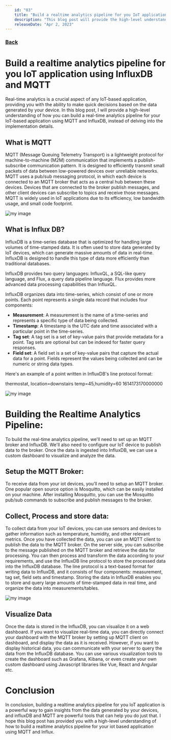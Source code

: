 ```yaml
---
    id: "03"
    title: "Build a realtime analytics pipeline for you IoT application using InfluxDB and MQTT"
    description: "This blog post will provide the high-level understanding of how you can build a real-time analytics pipeline for IoT based application using MQTT InfluxDB, instead of delving into the inplementation details."
    releaseDate: "Apr 2, 2023"
---
```


### [Back](/blogs)
# Build a realtime analytics pipeline for you IoT application using InfluxDB and MQTT
Real-time analytics is a crucial aspect of any IoT-based application, providing you with the ability to make quick decisions based on the data generated by your device. In this blog post, I will provide a high-level understanding of how you can build a real-time analytics pipeline for your IoT-based application using MQTT and InfluxDB, instead of delving into the implementation details.

## What is MQTT
MQTT (Message Queuing Telemetry Transport) is a lightweight protocol for machine-to-machine (M2M) communication that implements a publish-subscribe communication pattern. It is designed to efficiently transmit small packets of data between low-powered devices over unreliable networks. MQTT uses a pub/sub messaging protocol, in which each device is connected to an MQTT broker that acts as a central hub between these devices. Devices that are connected to the broker publish messages, and other client devices can subscribe to topics and receive those messages. MQTT is widely used in IoT applications due to its efficiency, low bandwidth usage, and small code footprint.

![my image](/imgs/mqtt.png)


## What is Influx DB?

InfluxDB is a time-series database that is optimized for handling large volumes of time-stamped data. It is often used to store data generated by IoT devices, which can generate massive amounts of data in real-time. InfluxDB is designed to handle this type of data more efficiently than traditional databases.

InfluxDB provides two query languages: InfluxQL, a SQL-like query language, and Flux, a query data pipeline language. Flux provides more advanced data processing capabilities than InfluxQL.

InfluxDB organizes data into time-series, which consist of one or more points. Each point represents a single data record that includes four components:

- **Measurement**: A measurement is the name of a time-series and represents a specific type of data being collected.
- **Timestamp**: A timestamp is the UTC date and time associated with a particular point in the time-series.
- **Tag set**: A tag set is a set of key-value pairs that provide metadata for a point. Tag sets are optional but can be indexed for faster query responses.
- **Field set**: A field set is a set of key-value pairs that capture the actual data for a point. Fields represent the values being collected and can be numeric or string data types.

Here's an example of a point written in InfluxDB's line protocol format:

thermostat, location=downstairs temp=45,humidity=60 1614173170000000

![my image](/imgs/influx.png)


# Building the Realtime Analytics Pipeline:

To build the real-time analytics pipeline, we'll need to set up an MQTT broker and InfluxDB. We'll also need to configure our IoT device to publish data to the broker. Once the data is ingested into InfluxDB, we can use a custom dashboard to visualize and analyze the data.

## Setup the MQTT Broker:

To receive data from your iot devices, you’ll need to setup an MQTT broker. One popular open source option is Mosquitto, which can be easily installed on your machine. After installing Mosquitto, you can use the Mosquitto pub/sub commands to subscribe and publish messages to the broker.

## Collect, Process and store data:

To collect data from your IoT devices, you can use sensors and devices to gather information such as temperature, humidity, and other relevant metrics. Once you have collected the data, you can use an MQTT client to publish the data to the MQTT broker. On the server side, you can subscribe to the message published on the MQTT broker and retrieve the data for processing. You can then process and transform the data according to your requirements, and use the InfluxDB line protocol to store the processed data into the InfluxDB database. The line protocol is a text-based format for writing data to InfluxDB, and it consists of four components: measurement, tag set, field sets and timestamp. Storing the data in InfluxDB enables you to store and query large amounts of time-stamped data in real time, and organize the data into measurements/tables.

![my image](/imgs/data-flow-system-diagram.png)

## Visualize Data

Once the data is stored in the InfluxDB, you can visualize it on a web dashboard. If you want to visualize real-time data, you can directly connect your dashboard with the MQTT broker by setting up MQTT client on dashboard,  and display the data as it is received. However, if you want to display historical data, you can communicate with your server to query the data from the InfluxDB database. You can use various visualization tools to create the dashboard such as Grafana, Kibana, or even create your own custom dashboard using Javascript libraries like Vue, React and Angular etc.

# Conclusion

In conclusion, building a realtime analytics pipeline for you IoT application is a powerful way to gain insights from the data generated by your devices, and influxDB and MQTT are powerful tools that can help you do just that. I hope this blog post has provided you with a high-level understanding of how to build a realtime analytics pipeline for your iot based application using MQTT and Influx.